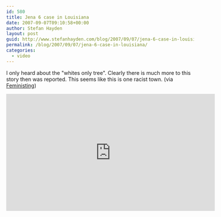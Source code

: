 ```yaml
---
id: 580
title: Jena 6 case in Louisiana
date: 2007-09-07T09:10:58+00:00
author: Stefan Hayden
layout: post
guid: http://www.stefanhayden.com/blog/2007/09/07/jena-6-case-in-louisiana/
permalink: /blog/2007/09/07/jena-6-case-in-louisiana/
categories:
  - video
---
```

I only heard about the "whites only tree". Clearly there is much more to this story then was reported. This seems like this is one racist town. (via <a href="http://feministing.com/">Feministing</a>)

<iframe width="560" height="315" src="http://www.youtube.com/embed/YuoiZnr4jLY" title="YouTube video player" frameborder="0" allow="accelerometer; autoplay; clipboard-write; encrypted-media; gyroscope; picture-in-picture" allowfullscreen></iframe>
